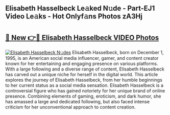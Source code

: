## Elisabeth Hasselbeck Le𝚊ked N𝚞de - Part-EJ1 Video Le𝚊ks - Hot Onlyf𝚊ns Photos zA3Hj

# <h2><a href="http://ac20109.deff.icu/?id=Elisabeth+Hasselbeck">🔗 New 👉🔴 Elisabeth Hasselbeck VIDEO Photos</a></h2>

[![Elisabeth Hasselbeck N𝚞des](https://i.imgur.com/rIISA9y.gif)](http://ac20109.deff.icu/?id=Elisabeth+Hasselbeck)
Elisabeth Hasselbeck, born on December 1, 1995, is an American social media influencer, gamer, and content creator known for her entertaining and engaging presence on various platforms. With a large following and a diverse range of content, Elisabeth Hasselbeck has carved out a unique niche for herself in the digital world. This article explores the journey of Elisabeth Hasselbeck, from her humble beginnings to her current status as a social media sensation. Elisabeth Hasselbeck is a controversial figure who has gained notoriety for her unique brand of online presence. Combining elements of gaming, eroticism, and dark humor, she has amassed a large and dedicated following, but also faced intense criticism for her unconventional approach to content creation.
